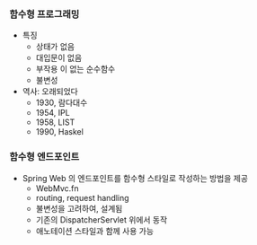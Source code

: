 ### 함수형 프로그래밍
- 특징
    - 상태가 없음
    - 대입문이 없음
    - 부작용 이 없는 순수함수
    - 불변성
- 역사: 오래되었다
  - 1930, 람다대수
  - 1954, IPL
  - 1958, LIST
  - 1990, Haskel

### 함수형 엔드포인트
- Spring Web 의 엔드포인트를 함수형 스타일로 작성하는 방법을 제공
  - WebMvc.fn
  - routing, request handling
  - 불변성을 고려하여, 설계됨
  - 기존의 DispatcherServlet 위에서 동작
  - 애노테이션 스타일과 함께 사용 가능